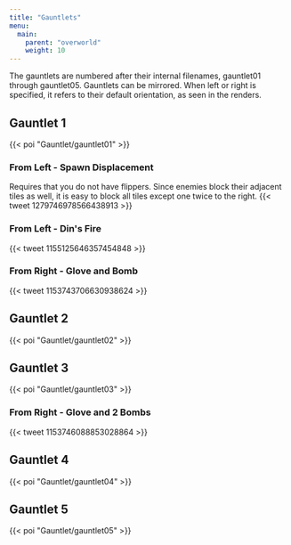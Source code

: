 ```yaml
---
title: "Gauntlets"
menu:
  main:
    parent: "overworld"
    weight: 10
---
```


The gauntlets are numbered after their internal filenames, gauntlet01 through gauntlet05.
Gauntlets can be mirrored. When left or right is specified, it refers to their default orientation, as seen in the renders.

## Gauntlet 1

{{< poi "Gauntlet/gauntlet01" >}}

### From Left  - Spawn Displacement

Requires that you do not have flippers.
Since enemies block their adjacent tiles as well, it is easy to block all tiles except one twice to the right.
{{< tweet 1279746978566438913 >}}

### From Left  - Din's Fire

{{< tweet 1155125646357454848 >}}

### From Right - Glove and Bomb

{{< tweet 1153743706630938624 >}}

## Gauntlet 2

{{< poi "Gauntlet/gauntlet02" >}}

## Gauntlet 3

{{< poi "Gauntlet/gauntlet03" >}}

### From Right - Glove and 2 Bombs

{{< tweet 1153746088853028864 >}}

## Gauntlet 4

{{< poi "Gauntlet/gauntlet04" >}}

## Gauntlet 5

{{< poi "Gauntlet/gauntlet05" >}}
